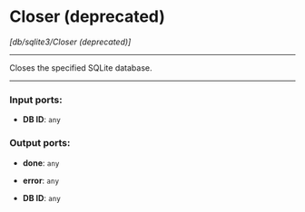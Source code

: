 # Closer (deprecated)

_[db/sqlite3/Closer (deprecated)]_

---

Closes the specified SQLite database.  

---

### Input ports:

* __DB ID__: ` any `

### Output ports:

* __done__: ` any `


* __error__: ` any `


* __DB ID__: ` any `

